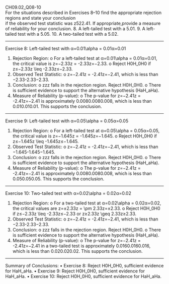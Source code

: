 
CH09.02_Q08-10  
For the situations described in Exercises 8–10 find the appropriate rejection regions and state your conclusion  
if the observed test statistic was z522.41. If appropriate,provide a measure of reliability for your conclusion.
8. A left-tailed test with a 5.01.
9. A left-tailed test with a 5.05.
10. A two-tailed test with a 5.02.

---
Exercise 8: Left-tailed test with α=0.01\alpha = 0.01α=0.01
1.	Rejection Region:
o	For a left-tailed test at α=0.01\alpha = 0.01α=0.01, the critical value is z=−2.33z = -2.33z=−2.33.
o	Reject H0H_0H0 if z≤−2.33z \leq -2.33z≤−2.33.
2.	Observed Test Statistic:
o	z=−2.41z = -2.41z=−2.41, which is less than −2.33-2.33−2.33.
3.	Conclusion:
o	zzz falls in the rejection region. Reject H0H_0H0.
o	There is sufficient evidence to support the alternative hypothesis (HaH_aHa).
4.	Measure of Reliability (p-value):
o	The p-value for z=−2.41z = -2.41z=−2.41 is approximately 0.0080.0080.008, which is less than 0.010.010.01. This supports the conclusion.
---
Exercise 9: Left-tailed test with α=0.05\alpha = 0.05α=0.05
1.	Rejection Region:
o	For a left-tailed test at α=0.05\alpha = 0.05α=0.05, the critical value is z=−1.645z = -1.645z=−1.645.
o	Reject H0H_0H0 if z≤−1.645z \leq -1.645z≤−1.645.
2.	Observed Test Statistic:
o	z=−2.41z = -2.41z=−2.41, which is less than −1.645-1.645−1.645.
3.	Conclusion:
o	zzz falls in the rejection region. Reject H0H_0H0.
o	There is sufficient evidence to support the alternative hypothesis (HaH_aHa).
4.	Measure of Reliability (p-value):
o	The p-value for z=−2.41z = -2.41z=−2.41 is approximately 0.0080.0080.008, which is less than 0.050.050.05. This supports the conclusion.
---
Exercise 10: Two-tailed test with α=0.02\alpha = 0.02α=0.02
1.	Rejection Region:
o	For a two-tailed test at α=0.02\alpha = 0.02α=0.02, the critical values are z=±2.33z = \pm 2.33z=±2.33.
o	Reject H0H_0H0 if z≤−2.33z \leq -2.33z≤−2.33 or z≥2.33z \geq 2.33z≥2.33.
2.	Observed Test Statistic:
o	z=−2.41z = -2.41z=−2.41, which is less than −2.33-2.33−2.33.
3.	Conclusion:
o	zzz falls in the rejection region. Reject H0H_0H0.
o	There is sufficient evidence to support the alternative hypothesis (HaH_aHa).
4.	Measure of Reliability (p-value):
o	The p-value for z=−2.41z = -2.41z=−2.41 in a two-tailed test is approximately 0.0160.0160.016, which is less than 0.020.020.02. This supports the conclusion.
________________________________________
Summary of Conclusions:
•	Exercise 8: Reject H0H_0H0, sufficient evidence for HaH_aHa.
•	Exercise 9: Reject H0H_0H0, sufficient evidence for HaH_aHa.
•	Exercise 10: Reject H0H_0H0, sufficient evidence for HaH_aHa.
